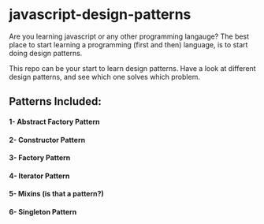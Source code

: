# javascript-design-patterns
Are you learning javascript or any other programming langauge?
The best place to start learning a programming (first and then) language, is to start doing design patterns.

This repo can be your start to learn design patterns.
Have a look at different design patterns, and see which one solves which problem.

## Patterns Included:
#### 1- Abstract Factory Pattern
#### 2- Constructor Pattern
#### 3- Factory Pattern
#### 4- Iterator Pattern
#### 5- Mixins (is that a pattern?)
#### 6- Singleton Pattern
